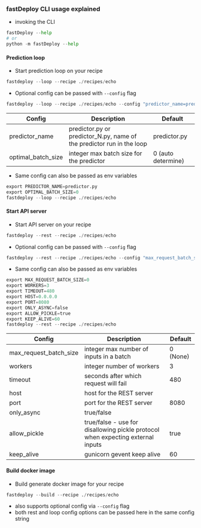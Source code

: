 
### fastDeploy CLI usage explained


- invoking the CLI
```python
fastDeploy --help
# or
python -m fastDeploy --help
```


#### Prediction loop
- Start prediction loop on your recipe
```python
fastdeploy --loop --recipe ./recipes/echo
```

- Optional config can be passed with `--config` flag

```python
fastdeploy --loop --recipe ./recipes/echo --config "predictor_name=predictor.py;optimal_batch_size=0"
```

| Config | Description | Default |
| --- | --- | --- |
| predictor_name | predictor.py or predictor_N.py, name of the predictor run in the loop | predictor.py |
| optimal_batch_size | integer max batch size for the predictor | 0 (auto determine) |

- Same config can also be passed as env variables
```python
export PREDICTOR_NAME=predictor.py
export OPTIMAL_BATCH_SIZE=0
fastdeploy --loop --recipe ./recipes/echo
```



#### Start API server
- Start API server on your recipe
```python
fastdeploy --rest --recipe ./recipes/echo
```

- Optional config can be passed with `--config` flag

```python
fastdeploy --rest --recipe ./recipes/echo --config "max_request_batch_size=0;workers=3;timeout=480;host=0.0.0.0;port=8080;only_async=false;allow_pickle=true;keep_alive=60"
```

- Same config can also be passed as env variables
```python
export MAX_REQUEST_BATCH_SIZE=0
export WORKERS=3
export TIMEOUT=480
export HOST=0.0.0.0
export PORT=8080
export ONLY_ASYNC=false
export ALLOW_PICKLE=true
export KEEP_ALIVE=60
fastdeploy --rest --recipe ./recipes/echo
```

| Config | Description | Default |
| --- | --- | --- |
| max_request_batch_size | integer max number of inputs in a batch | 0 (None) |
| workers | integer number of workers | 3 |
| timeout | seconds after which request will fail | 480 |
| host | host for the REST server |
| port | port for the REST server | 8080 |
| only_async | true/false |
| allow_pickle | true/false - use for disallowing pickle protocol when expecting external inputs | true |
| keep_alive | gunicorn gevent keep alive | 60 |


#### Build docker image

- Build generate docker image for your recipe
```python
fastdeploy --build --recipe ./recipes/echo
```

- also supports optional config via `--config` flag
- both rest and loop config options can be passed here in the same config string


